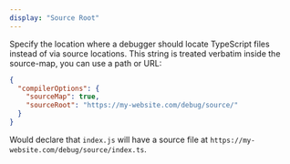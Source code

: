 ```yaml
---
display: "Source Root"
---
```


Specify the location where a debugger should locate TypeScript files instead of via source locations. 
This string is treated verbatim inside the source-map, you can use a path or URL:

```json
{ 
  "compilerOptions": {
    "sourceMap": true,
    "sourceRoot": "https://my-website.com/debug/source/"
  }
}
```

Would declare that `index.js` will have a source file at `https://my-website.com/debug/source/index.ts`. 
